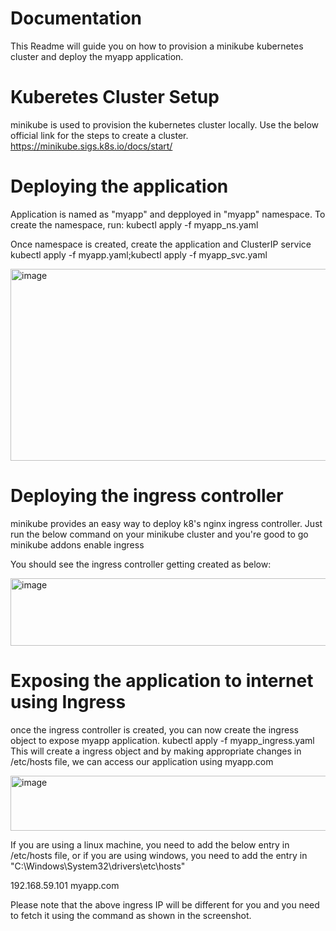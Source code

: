 # Documentation
This Readme will guide you on how to provision a minikube kubernetes cluster and deploy the myapp application.

# Kuberetes Cluster Setup
minikube is used to provision the kubernetes cluster locally. Use the below official link for the steps to create a cluster.
https://minikube.sigs.k8s.io/docs/start/

# Deploying the application
Application is named as "myapp" and depployed in "myapp" namespace.
To create the namespace, run:
kubectl apply -f myapp_ns.yaml

Once namespace is created, create the application and ClusterIP service
kubectl apply -f myapp.yaml;kubectl apply -f myapp_svc.yaml

<img width="807" height="307" alt="image" src="https://github.com/user-attachments/assets/928f536d-45fe-4c02-882c-10f7d81a6dab" />


# Deploying the ingress controller
minikube provides an easy way to deploy k8's nginx ingress controller. Just run the below command on your minikube cluster and you're good to go
minikube addons enable ingress

You should see the ingress controller getting created as below:

<img width="928" height="108" alt="image" src="https://github.com/user-attachments/assets/02839d9c-a0c2-4aa4-b5e0-9db537552679" />

# Exposing the application to internet using Ingress
once the ingress controller is created, you can now create the ingress object to expose myapp application.
kubectl apply -f myapp_ingress.yaml
This will create a ingress object and by making appropriate changes in /etc/hosts file, we can access our application using myapp.com

<img width="616" height="88" alt="image" src="https://github.com/user-attachments/assets/7b818d03-16b1-47d6-8c73-f97213441865" />


If you are using a linux machine, you need to add the below entry in /etc/hosts file, or if you are using windows, you need to add the entry in "C:\Windows\System32\drivers\etc\hosts"

192.168.59.101      myapp.com

Please note that the above ingress IP will be different for you and you need to fetch it using the command as shown in the screenshot.


